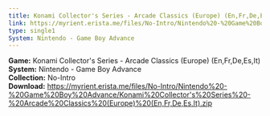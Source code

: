 ```yaml
---
title: Konami Collector's Series - Arcade Classics (Europe) (En,Fr,De,Es,It)
link: https://myrient.erista.me/files/No-Intro/Nintendo%20-%20Game%20Boy%20Advance/Konami%20Collector's%20Series%20-%20Arcade%20Classics%20(Europe)%20(En,Fr,De,Es,It).zip
type: single1
System: Nintendo - Game Boy Advance
---
```

<b>Game:</b> Konami Collector's Series - Arcade Classics (Europe) (En,Fr,De,Es,It)<br>
<b>System:</b> Nintendo - Game Boy Advance<br>
<b>Collection:</b> No-Intro<br>
<b>Download:</b> https://myrient.erista.me/files/No-Intro/Nintendo%20-%20Game%20Boy%20Advance/Konami%20Collector's%20Series%20-%20Arcade%20Classics%20(Europe)%20(En,Fr,De,Es,It).zip